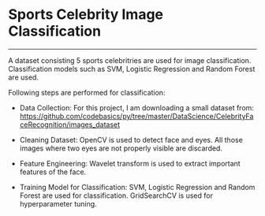 # Sports Celebrity Image Classification

---

A dataset consisting 5 sports celebritries are used for image classification. Classification models such as SVM, Logistic Regression and Random Forest are used. 

Following steps are performed for classification:


*   Data Collection:
For this project, I am downloading a small dataset from: https://github.com/codebasics/py/tree/master/DataScience/CelebrityFaceRecognition/images_dataset


*  Cleaning Dataset:
   OpenCV is used to detect face and eyes. All those images where two eyes are not properly visible are discarded.
 
 
*  Feature Engineering:
   Wavelet transform is used to extract important features of the face.
 
 
*  Training Model for Classification:
   SVM, Logistic Regression and Random Forest are used for classification. GridSearchCV is used for hyperparameter tuning.
   
    
   
